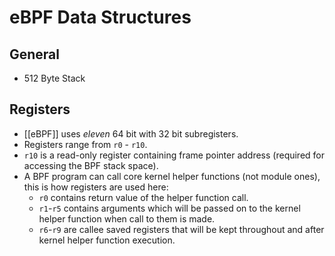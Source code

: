 # eBPF Data Structures
##  General
- 512 Byte Stack

##  Registers
- [[eBPF]] uses _eleven_ 64 bit with 32 bit subregisters.
- Registers range from `r0` - `r10`.
- `r10` is a read-only register containing frame pointer address (required for accessing the BPF stack space).
- A BPF program can call core kernel helper functions (not module ones), this is how registers are used here:
	- `r0` contains return value of the helper function call.
	- `r1`-`r5` contains arguments which will be passed on to the kernel helper function when call to them is made.
	- `r6`-`r9` are callee saved registers that will be kept throughout and after kernel helper function execution.
